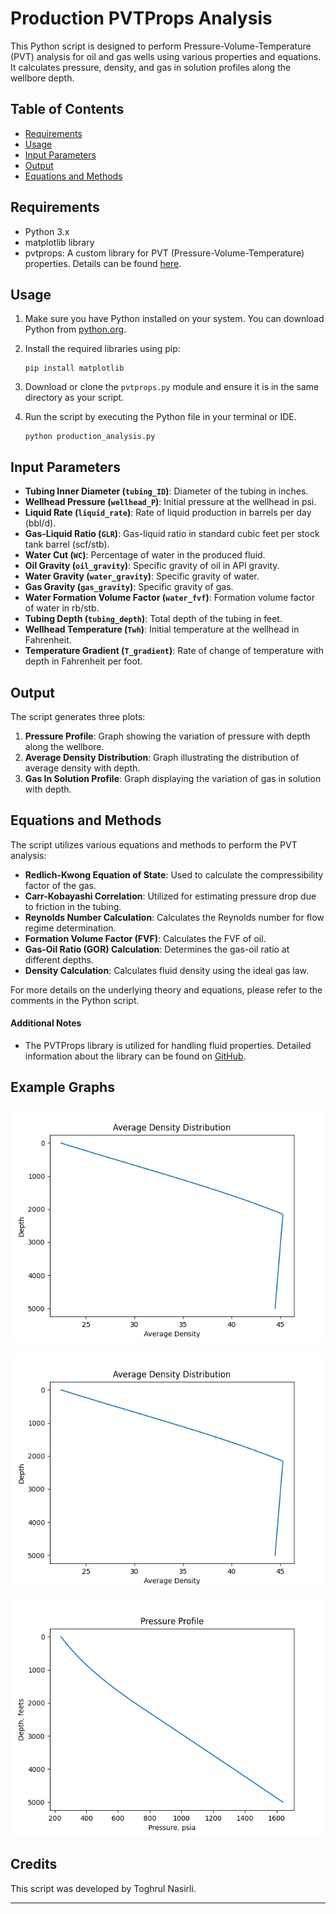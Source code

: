 # Production PVTProps Analysis

This Python script is designed to perform Pressure-Volume-Temperature (PVT) analysis for oil and gas wells using various properties and equations. It calculates pressure, density, and gas in solution profiles along the wellbore depth.

## Table of Contents

- [Requirements](#requirements)
- [Usage](#usage)
- [Input Parameters](#input-parameters)
- [Output](#output)
- [Equations and Methods](#equations-and-methods)

## Requirements

- Python 3.x
- matplotlib library
- pvtprops: A custom library for PVT (Pressure-Volume-Temperature) properties. Details can be found [here](https://github.com/NasirliToghrul/PVTProps_Library).

## Usage

1. Make sure you have Python installed on your system. You can download Python from [python.org](https://www.python.org/downloads/).

2. Install the required libraries using pip:
    ```
    pip install matplotlib
    ```

3. Download or clone the `pvtprops.py` module and ensure it is in the same directory as your script.

4. Run the script by executing the Python file in your terminal or IDE.

    ```
    python production_analysis.py
    ```

## Input Parameters

- **Tubing Inner Diameter (`tubing_ID`)**: Diameter of the tubing in inches.
- **Wellhead Pressure (`wellhead_P`)**: Initial pressure at the wellhead in psi.
- **Liquid Rate (`liquid_rate`)**: Rate of liquid production in barrels per day (bbl/d).
- **Gas-Liquid Ratio (`GLR`)**: Gas-liquid ratio in standard cubic feet per stock tank barrel (scf/stb).
- **Water Cut (`WC`)**: Percentage of water in the produced fluid.
- **Oil Gravity (`oil_gravity`)**: Specific gravity of oil in API gravity.
- **Water Gravity (`water_gravity`)**: Specific gravity of water.
- **Gas Gravity (`gas_gravity`)**: Specific gravity of gas.
- **Water Formation Volume Factor (`water_fvf`)**: Formation volume factor of water in rb/stb.
- **Tubing Depth (`tubing_depth`)**: Total depth of the tubing in feet.
- **Wellhead Temperature (`Twh`)**: Initial temperature at the wellhead in Fahrenheit.
- **Temperature Gradient (`T_gradient`)**: Rate of change of temperature with depth in Fahrenheit per foot.

## Output

The script generates three plots:

1. **Pressure Profile**: Graph showing the variation of pressure with depth along the wellbore.
2. **Average Density Distribution**: Graph illustrating the distribution of average density with depth.
3. **Gas In Solution Profile**: Graph displaying the variation of gas in solution with depth.

## Equations and Methods

The script utilizes various equations and methods to perform the PVT analysis:

- **Redlich-Kwong Equation of State**: Used to calculate the compressibility factor of the gas.
- **Carr-Kobayashi Correlation**: Utilized for estimating pressure drop due to friction in the tubing.
- **Reynolds Number Calculation**: Calculates the Reynolds number for flow regime determination.
- **Formation Volume Factor (FVF)**: Calculates the FVF of oil.
- **Gas-Oil Ratio (GOR) Calculation**: Determines the gas-oil ratio at different depths.
- **Density Calculation**: Calculates fluid density using the ideal gas law.

For more details on the underlying theory and equations, please refer to the comments in the Python script.

#### Additional Notes
- The PVTProps library is utilized for handling fluid properties. Detailed information about the library can be found on [GitHub](https://github.com/NasirliToghrul/PVTProps_Library).

## Example Graphs

![AverageDensityDistribution.png](ExampleGraphs%2FAverageDensityDistribution.png)

![GasInSolutionProfile.png](ExampleGraphs%2FGasInSolutionProfile.png)

![PressureProfile.png](ExampleGraphs%2FPressureProfile.png)

## Credits

This script was developed by Toghrul Nasirli.

---

